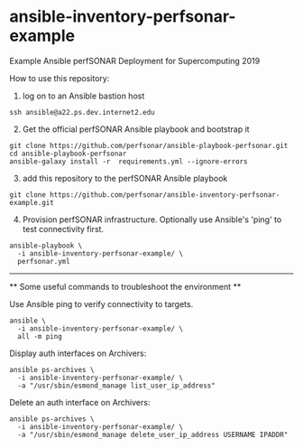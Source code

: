 # ansible-inventory-perfsonar-example
Example Ansible perfSONAR Deployment for Supercomputing 2019

How to use this repository:
1.  log on to an Ansible bastion host

```
ssh ansible@a22.ps.dev.internet2.edu
```

2.  Get the official perfSONAR Ansible playbook and bootstrap it

```
git clone https://github.com/perfsonar/ansible-playbook-perfsonar.git
cd ansible-playbook-perfsonar
ansible-galaxy install -r  requirements.yml --ignore-errors
```

3.  add this repository to the perfSONAR Ansible playbook

```
git clone https://github.com/perfsonar/ansible-inventory-perfsonar-example.git
```

4. Provision perfSONAR infrastructure.  Optionally use Ansible's 'ping' to
   test connectivity first.

```
ansible-playbook \
  -i ansible-inventory-perfsonar-example/ \
  perfsonar.yml
```

---

** Some useful commands to troubleshoot the environment **

Use Ansible ping to verify connectivity to targets.

```
ansible \
  -i ansible-inventory-perfsonar-example/ \
  all -m ping
```

Display auth interfaces on Archivers:
```
ansible ps-archives \
  -i ansible-inventory-perfsonar-example/ \
  -a "/usr/sbin/esmond_manage list_user_ip_address"
```

Delete an auth interface on Archivers:
```
ansible ps-archives \
  -i ansible-inventory-perfsonar-example/ \
  -a "/usr/sbin/esmond_manage delete_user_ip_address USERNAME IPADDR"
```

